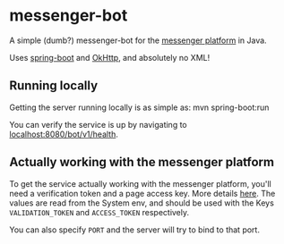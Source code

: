 # messenger-bot
A simple (dumb?) messenger-bot for the [messenger platform](https://messengerplatform.fb.com/) in Java.

Uses [spring-boot](http://projects.spring.io/spring-boot/) and [OkHttp](http://square.github.io/okhttp/), and absolutely no XML!

## Running locally
Getting the server running locally is as simple as:
    mvn spring-boot:run

You can verify the service is up by navigating to [localhost:8080/bot/v1/health](localhost:8080/bot/v1/health).

## Actually working with the messenger platform
To get the service actually working with the messenger platform, you'll need a verification token and a page access key. More details [here](https://developers.facebook.com/docs/messenger-platform/quickstart).
The values are read from the System env, and should be used with the Keys `VALIDATION_TOKEN` and `ACCESS_TOKEN` respectively.

You can also specify `PORT` and the server will try to bind to that port.
